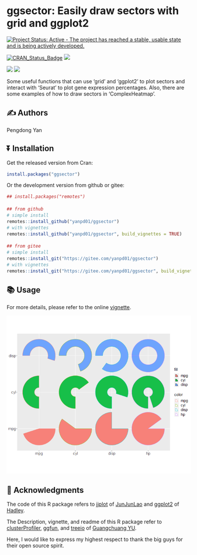 <!-- README.md is generated from README.Rmd. Please edit that file -->

# ggsector: Easily draw sectors with grid and ggplot2

<!-- badges: start -->

[![Project Status: Active - The project has reached a stable, usable
state and is being actively
developed.](http://www.repostatus.org/badges/latest/active.svg)](http://www.repostatus.org/#active)

[![CRAN_Status_Badge](https://www.r-pkg.org/badges/version/ggsector)](https://cran.r-project.org/package=ggsector)
[![](https://img.shields.io/badge/devel%20version-1.6.6-deepgreen.svg)](https://github.com/yanpd01/ggsector)

<!-- [![CRAN_download](http://cranlogs.r-pkg.org/badges/grand-total/ggsector?color=green)](https://cran.r-project.org/package=ggsector) -->
<!-- [![Github All Releases](https://img.shields.io/github/downloads/yanpd01/ggsector/total.svg)]() -->

![](https://img.shields.io/badge/Windows-passing-deepgreen.svg)
![](https://img.shields.io/badge/Linux-passing-deepgreen.svg)
<!-- badges: end -->

Some useful functions that can use ‘grid’ and ‘ggplot2’ to plot sectors
and interact with ‘Seurat’ to plot gene expression percentages. Also,
there are some examples of how to draw sectors in ‘ComplexHeatmap’.

## :writing_hand: Authors

Pengdong Yan

## :arrow_double_down: Installation

Get the released version from Cran:

``` r
install.packages("ggsector")
```

Or the development version from github or gitee:

``` r
## install.packages("remotes")

## from github
# simple install
remotes::install_github("yanpd01/ggsector")
# with vignettes
remotes::install_github("yanpd01/ggsector", build_vignettes = TRUE)

## from gitee
# simple install
remotes::install_git("https://gitee.com/yanpd01/ggsector")
# with vignettes
remotes::install_git("https://gitee.com/yanpd01/ggsector", build_vignettes = TRUE)
```

## :books: Usage

For more details, please refer to the online
[vignette](https://cran.r-project.org/web/packages/ggsector/vignettes/ggsector.html).

![logo](ggsector.png)

## :sparkling_heart: Acknowledgments

The code of this R package refers to
[jjplot](https://github.com/junjunlab/jjPlot) of
[JunJunLao](https://github.com/junjunlab) and
[ggplot2](https://github.com/tidyverse/ggplot2) of
[Hadley](https://github.com/hadley).

The Description, vignette, and readme of this R package refer to
[clusterProfiler](https://github.com/YuLab-SMU/clusterProfiler),
[ggfun](https://github.com/YuLab-SMU/ggfun), and
[treeio](https://github.com/YuLab-SMU/treeio) of [Guangchuang
YU](https://github.com/YuLab-SMU/).

Here, I would like to express my highest respect to thank the big guys
for their open source spirit.
